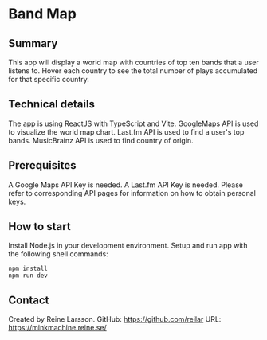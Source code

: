 # Band Map

## Summary

This app will display a world map with countries of top ten bands that a user listens to. Hover each country to see the total number of plays accumulated for that specific country.

## Technical details

The app is using ReactJS with TypeScript and Vite.
GoogleMaps API is used to visualize the world map chart.
Last.fm API is used to find a user's top bands.
MusicBrainz API is used to find country of origin.

## Prerequisites

A Google Maps API Key is needed.
A Last.fm API Key is needed.
Please refer to corresponding API pages for information on how to obtain personal keys.

## How to start

Install Node.js in your development environment.
Setup and run app with the following shell commands:

```
npm install
npm run dev
```

## Contact

Created by Reine Larsson.
GitHub: https://github.com/reilar
URL: https://minkmachine.reine.se/
